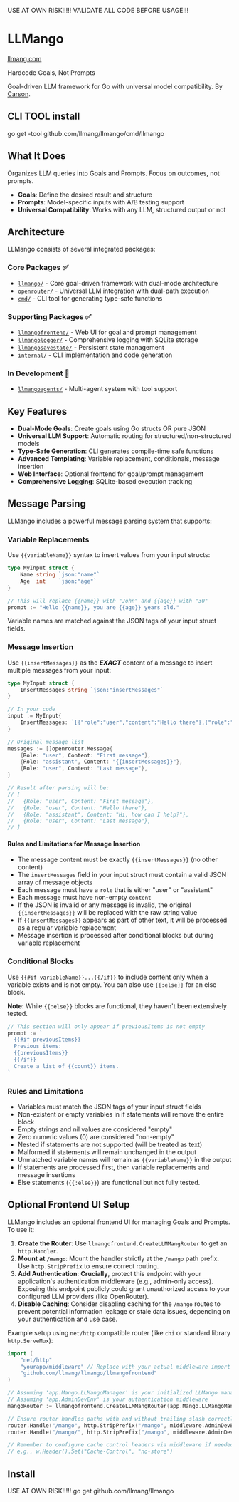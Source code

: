 USE AT OWN RISK!!!!! VALIDATE ALL CODE BEFORE USAGE!!!
# LLMango
[llmang.com](https://llmang.com)

Hardcode Goals, Not Prompts

Goal-driven LLM framework for Go with universal model compatibility. By [Carson](https://carsho.dev).


## CLI TOOL install
go get -tool github.com/llmang/llmango/cmd/llmango


## What It Does

Organizes LLM queries into Goals and Prompts. Focus on outcomes, not prompts.

- **Goals**: Define the desired result and structure
- **Prompts**: Model-specific inputs with A/B testing support
- **Universal Compatibility**: Works with any LLM, structured output or not

## Architecture

LLMango consists of several integrated packages:

### Core Packages ✅
- [`llmango/`](llmango/) - Core goal-driven framework with dual-mode architecture
- [`openrouter/`](openrouter/) - Universal LLM integration with dual-path execution
- [`cmd/`](cmd/) - CLI tool for generating type-safe functions

### Supporting Packages ✅
- [`llmangofrontend/`](llmangofrontend/) - Web UI for goal and prompt management
- [`llmangologger/`](llmangologger/) - Comprehensive logging with SQLite storage
- [`llmangosavestate/`](llmangosavestate/) - Persistent state management
- [`internal/`](internal/) - CLI implementation and code generation

### In Development 🚧
- [`llmangoagents/`](llmangoagents/) - Multi-agent system with tool support

## Key Features

- **Dual-Mode Goals**: Create goals using Go structs OR pure JSON
- **Universal LLM Support**: Automatic routing for structured/non-structured models
- **Type-Safe Generation**: CLI generates compile-time safe functions
- **Advanced Templating**: Variable replacement, conditionals, message insertion
- **Web Interface**: Optional frontend for goal/prompt management
- **Comprehensive Logging**: SQLite-based execution tracking

## Message Parsing

LLMango includes a powerful message parsing system that supports:

### Variable Replacements

Use `{{variableName}}` syntax to insert values from your input structs:

```go
type MyInput struct {
    Name string `json:"name"`
    Age  int    `json:"age"`
}

// This will replace {{name}} with "John" and {{age}} with "30"
prompt := "Hello {{name}}, you are {{age}} years old."
```

Variable names are matched against the JSON tags of your input struct fields.

### Message Insertion

Use `{{insertMessages}}` as the ***EXACT*** content of a message to insert multiple messages from your input:

```go
type MyInput struct {
    InsertMessages string `json:"insertMessages"`
}

// In your code
input := MyInput{
    InsertMessages: `[{"role":"user","content":"Hello there"},{"role":"assistant","content":"Hi, how can I help?"}]`,
}

// Original message list
messages := []openrouter.Message{
    {Role: "user", Content: "First message"},
    {Role: "assistant", Content: "{{insertMessages}}"},
    {Role: "user", Content: "Last message"},
}

// Result after parsing will be:
// [
//   {Role: "user", Content: "First message"},
//   {Role: "user", Content: "Hello there"},
//   {Role: "assistant", Content: "Hi, how can I help?"},
//   {Role: "user", Content: "Last message"},
// ]
```

#### Rules and Limitations for Message Insertion

- The message content must be exactly `{{insertMessages}}` (no other content)
- The `insertMessages` field in your input struct must contain a valid JSON array of message objects
- Each message must have a `role` that is either "user" or "assistant"
- Each message must have non-empty `content`
- If the JSON is invalid or any message is invalid, the original `{{insertMessages}}` will be replaced with the raw string value
- If `{{insertMessages}}` appears as part of other text, it will be processed as a regular variable replacement
- Message insertion is processed after conditional blocks but during variable replacement

### Conditional Blocks

Use `{{#if variableName}}...{{/if}}` to include content only when a variable exists and is not empty. You can also use `{{:else}}` for an else block.

**Note:** While `{{:else}}` blocks are functional, they haven't been extensively tested.

```go
// This section will only appear if previousItems is not empty
prompt := `
  {{#if previousItems}}
  Previous items:
  {{previousItems}}
  {{/if}}
  Create a list of {{count}} items.
`
```

### Rules and Limitations

- Variables must match the JSON tags of your input struct fields
- Non-existent or empty variables in if statements will remove the entire block
- Empty strings and nil values are considered "empty"
- Zero numeric values (0) are considered "non-empty"
- Nested if statements are not supported (will be treated as text)
- Malformed if statements will remain unchanged in the output
- Unmatched variable names will remain as `{{variableName}}` in the output
- If statements are processed first, then variable replacements and message insertions
- Else statements (`{{:else}}`) are functional but not fully tested.

## Optional Frontend UI Setup

LLMango includes an optional frontend UI for managing Goals and Prompts. To use it:

1.  **Create the Router**: Use `llmangofrontend.CreateLLMMangRouter` to get an `http.Handler`.
2.  **Mount at `/mango`**: Mount the handler strictly at the `/mango` path prefix. Use `http.StripPrefix` to ensure correct routing.
3.  **Add Authentication**: **Crucially**, protect this endpoint with your application's authentication middleware (e.g., admin-only access). Exposing this endpoint publicly could grant unauthorized access to your configured LLM providers (like OpenRouter).
4.  **Disable Caching**: Consider disabling caching for the `/mango` routes to prevent potential information leakage or stale data issues, depending on your authentication and use case.

Example setup using `net/http` compatible router (like `chi` or standard library `http.ServeMux`):

```go
import (
	"net/http"
	"yourapp/middleware" // Replace with your actual middleware import
	"github.com/llmang/llmango/llmangofrontend"
)

// Assuming 'app.Mango.LLMangoManager' is your initialized LLMango manager
// Assuming 'app.AdminDevEnv' is your authentication middleware
mangoRouter := llmangofrontend.CreateLLMMangRouter(app.Mango.LLMangoManager, nil)

// Ensure router handles paths with and without trailing slash correctly
router.Handle("/mango", http.StripPrefix("/mango", middleware.AdminDevEnv(mangoRouter)))
router.Handle("/mango/", http.StripPrefix("/mango", middleware.AdminDevEnv(mangoRouter)))

// Remember to configure cache control headers via middleware if needed
// e.g., w.Header().Set("Cache-Control", "no-store")
```

## Install
USE AT OWN RISK!!!!!
go get github.com/llmang/llmango
